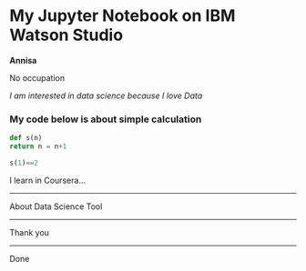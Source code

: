 # My Jupyter Notebook on IBM Watson Studio

**Annisa**

No occupation

*I am interested in data science because I love Data*

### My code below is about simple calculation
```python
def s(n) 
return n = n+1

s(1)==2
```
I learn in Coursera...

---

About Data Science Tool

***

Thank you

___

Done
